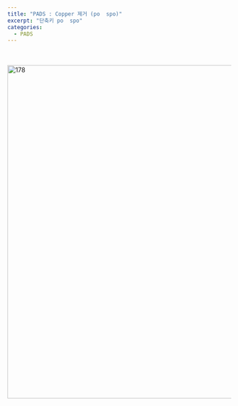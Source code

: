 ```yaml
---
title: "PADS : Copper 제거 (po  spo)"
excerpt: "단축키 po  spo"
categories:
  - PADS
---
```


<br>

<br>

<img width="750" alt="178" src="https://github.com/sehun98/TIL/assets/100746863/bca64f93-8d74-464f-bb33-02d06c62bb53">

<br>

<br>
